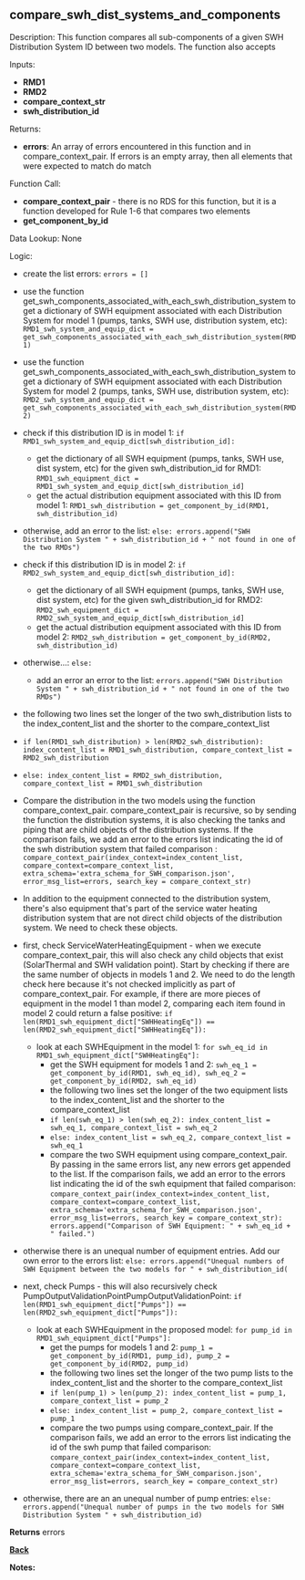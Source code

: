 ## compare_swh_dist_systems_and_components

Description: This function compares all sub-components of a given SWH Distribution System ID between two models.  The function also accepts   

Inputs:
- **RMD1**
- **RMD2**
- **compare_context_str**
- **swh_distribution_id**

Returns:
- **errors**: An array of errors encountered in this function and in compare_context_pair.  If errors is an empty array, then all elements that were expected to match do match

Function Call:

- **compare_context_pair** - there is no RDS for this function, but it is a function developed for Rule 1-6 that compares two elements  
- **get_component_by_id**

Data Lookup: None

Logic:
  - create the list errors: `errors = []`
  - use the function get_swh_components_associated_with_each_swh_distribution_system to get a dictionary of SWH equipment associated with each Distribution System for model 1 (pumps, tanks, SWH use, distribution system, etc): `RMD1_swh_system_and_equip_dict = get_swh_components_associated_with_each_swh_distribution_system(RMD1)`
  - use the function get_swh_components_associated_with_each_swh_distribution_system to get a dictionary of SWH equipment associated with each Distribution System for model 2 (pumps, tanks, SWH use, distribution system, etc): `RMD2_swh_system_and_equip_dict = get_swh_components_associated_with_each_swh_distribution_system(RMD2)`

  - check if this distribution ID is in model 1: `if RMD1_swh_system_and_equip_dict[swh_distribution_id]:`
    - get the dictionary of all SWH equipment (pumps, tanks, SWH use, dist system, etc) for the given swh_distribution_id for RMD1: `RMD1_swh_equipment_dict = RMD1_swh_system_and_equip_dict[swh_distribution_id]`
    - get the actual distribution equipment associated with this ID from model 1: `RMD1_swh_distribution = get_component_by_id(RMD1, swh_distribution_id)`
  - otherwise, add an error to the list: `else: errors.append("SWH Distribution System " + swh_distribution_id + " not found in one of the two RMDs")`

  - check if this distribution ID is in model 2: `if RMD2_swh_system_and_equip_dict[swh_distribution_id]:`
    - get the dictionary of all SWH equipment (pumps, tanks, SWH use, dist system, etc) for the given swh_distribution_id for RMD2: `RMD2_swh_equipment_dict = RMD2_swh_system_and_equip_dict[swh_distribution_id]`
    - get the actual distribution equipment associated with this ID from model 2: `RMD2_swh_distribution = get_component_by_id(RMD2, swh_distribution_id)`
  - otherwise...: `else:`
    -  add an error an error to the list: `errors.append("SWH Distribution System " + swh_distribution_id + " not found in one of the two RMDs")`


  - the following two lines set the longer of the two swh_distribution lists to the index_content_list and the shorter to the compare_context_list
  - `if len(RMD1_swh_distribution) > len(RMD2_swh_distribution): index_content_list = RMD1_swh_distribution, compare_context_list = RMD2_swh_distribution`
  -  `else: index_content_list = RMD2_swh_distribution, compare_context_list = RMD1_swh_distribution`
  - Compare the distribution in the two models using the function compare_context_pair.  compare_context_pair is recursive, so by sending the function the distribution systems, it is also checking the tanks and piping that are child objects of the distribution systems.  If the comparison fails, we add an error to the errors list indicating the id of the swh distribution system that failed comparison : `compare_context_pair(index_context=index_content_list, compare_context=compare_context_list, extra_schema='extra_schema_for_SWH_comparison.json', error_msg_list=errors, search_key = compare_context_str)`
  - In addition to the equipment connected to the distribution system, there's also equipment that's part of the service water heating distribution system that are not direct child objects of the distribution system.  We need to check these objects.
  - first, check ServiceWaterHeatingEquipment - when we execute compare_context_pair, this will also check any child objects that exist (SolarThermal and SWH validation point).  Start by checking if there are the same number of objects in models 1 and 2.  We need to do the length check here because it's not checked implicitly as part of compare_context_pair.  For example, if there are more pieces of equipment in the model 1 than model 2, comparing each item found in model 2 could return a false positive: `if len(RMD1_swh_equipment_dict["SWHHeatingEq"]) == len(RMD2_swh_equipment_dict["SWHHeatingEq"]):`
    - look at each SWHEquipment in the model 1: `for swh_eq_id in RMD1_swh_equipment_dict["SWHHeatingEq"]:`
      - get the SWH equipment for models 1 and 2: `swh_eq_1 = get_component_by_id(RMD1, swh_eq_id), swh_eq_2 = get_component_by_id(RMD2, swh_eq_id)`
      - the following two lines set the longer of the two equipment lists to the index_content_list and the shorter to the compare_context_list
      - `if len(swh_eq_1) > len(swh_eq_2): index_content_list = swh_eq_1, compare_context_list = swh_eq_2`
      -  `else: index_content_list = swh_eq_2, compare_context_list = swh_eq_1`
      - compare the two SWH equipment using compare_context_pair.  By passing in the same errors list, any new errors get appended to the list.  If the comparison fails, we add an error to the errors list indicating the id of the swh equipment that failed comparison: `compare_context_pair(index_context=index_content_list, compare_context=compare_context_list, extra_schema='extra_schema_for_SWH_comparison.json', error_msg_list=errors, search_key = compare_context_str): errors.append("Comparison of SWH Equipment: " + swh_eq_id + " failed.")`
  - otherwise there is an unequal number of equipment entries.  Add our own error to the errors list: `else: errors.append("Unequal numbers of SWH Equipment between the two models for " + swh_distribution_id(`
  - next, check Pumps - this will also recursively check PumpOutputValidationPointPumpOutputValidationPoint: `if len(RMD1_swh_equipment_dict["Pumps"]) == len(RMD2_swh_equipment_dict["Pumps"]):`
    - look at each SWHEquipment in the proposed model: `for pump_id in RMD1_swh_equipment_dict["Pumps"]:`
      - get the pumps for models 1 and 2: `pump_1 = get_component_by_id(RMD1, pump_id), pump_2 = get_component_by_id(RMD2, pump_id)`
      - the following two lines set the longer of the two pump lists to the index_content_list and the shorter to the compare_context_list
      - `if len(pump_1) > len(pump_2): index_content_list = pump_1, compare_context_list = pump_2`
      -  `else: index_content_list = pump_2, compare_context_list = pump_1`
      - compare the two pumps using compare_context_pair.  If the comparison fails, we add an error to the errors list indicating the id of the swh pump that failed comparison: `compare_context_pair(index_context=index_content_list, compare_context=compare_context_list, extra_schema='extra_schema_for_SWH_comparison.json', error_msg_list=errors, search_key = compare_context_str)`
  - otherwise, there are an an unequal number of pump entries: `else: errors.append("Unequal number of pumps in the two models for SWH Distribution System " + swh_distribution_id)`

**Returns** errors

**[Back](../_toc.md)**

**Notes:**
